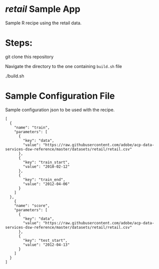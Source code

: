 # _retail_ Sample App

Sample R recipe using the retail data.

# Steps:

git clone this repository

Navigate the directory to the one containing `build.sh` file

./build.sh


# Sample Configuration File
Sample configuration json to be used with the recipe.
```
[
  {
    "name": "train",
    "parameters": [
      {
        "key": "data",
        "value": "https://raw.githubusercontent.com/adobe/acp-data-services-dsw-reference/master/datasets/retail/retail.csv"
      },
      {
        "key": "train_start",
        "value": "2010-02-12"
      },
      {
        "key": "train_end",
        "value": "2012-04-06"
      }
    ]
  },
    {
    "name": "score",
    "parameters": [
      {
        "key": "data",
        "value": "https://raw.githubusercontent.com/adobe/acp-data-services-dsw-reference/master/datasets/retail/retail.csv"
      },
      {
        "key": "test_start",
        "value": "2012-04-13"
      }
    ]
  }
]
```
